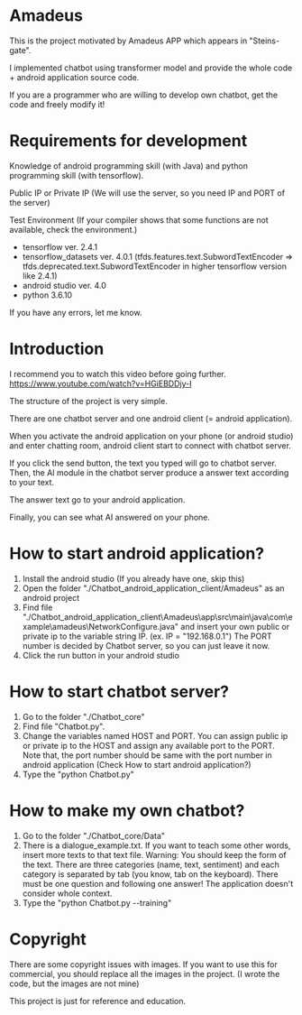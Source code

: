 # Amadeus

This is the project motivated by Amadeus APP which appears in "Steins-gate".

I implemented chatbot using transformer model and provide the whole code + android application source code.

If you are a programmer who are willing to develop own chatbot, get the code and freely modify it!

# Requirements for development

Knowledge of android programming skill (with Java) and python programming skill (with tensorflow).

Public IP or Private IP (We will use the server, so you need IP and PORT of the server)

Test Environment (If your compiler shows that some functions are not available, check the environment.)
- tensorflow ver. 2.4.1
- tensorflow_datasets ver. 4.0.1
(tfds.features.text.SubwordTextEncoder => tfds.deprecated.text.SubwordTextEncoder in higher tensorflow version like 2.4.1)
- android studio ver. 4.0
- python 3.6.10

If you have any errors, let me know.

# Introduction
I recommend you to watch this video before going further.
https://www.youtube.com/watch?v=HGiEBDDjy-I

The structure of the project is very simple. 

There are one chatbot server and one android client (= android application). 

When you activate the android application on your phone (or android studio) and enter chatting room, android client start to connect with chatbot server.

If you click the send button, the text you typed will go to chatbot server. Then, the AI module in the chatbot server produce a answer text according to your text.

The answer text go to your android application.

Finally, you can see what AI answered on your phone.

# How to start android application?

1. Install the android studio (If you already have one, skip this)
2. Open the folder "./Chatbot_android_application_client/Amadeus" as an android project
3. Find file "./Chatbot_android_application_client\Amadeus\app\src\main\java\com\example\amadeus\NetworkConfigure.java" and insert your own public or private ip to the variable string IP. (ex. IP = "192.168.0.1") The PORT number is decided by Chatbot server, so you can just leave it now. 
4. Click the run button in your android studio 

# How to start chatbot server?

1. Go to the folder "./Chatbot_core"
2. Find file "Chatbot.py".
3. Change the variables named HOST and PORT. You can assign public ip or private ip to the HOST and assign any available port to the PORT. Note that, the port number should be same with the port number in android application (Check How to start android application?) 
2. Type the "python Chatbot.py"

# How to make my own chatbot?

1. Go to the folder "./Chatbot_core/Data"
2. There is a dialogue_example.txt. If you want to teach some other words, insert more texts to that text file.
Warning:
  You should keep the form of the text. There are three categories (name, text, sentiment) and each category is separated by tab (you know, tab on the keyboard).
  There must be one question and following one answer! The application doesn't consider whole context. <br>
4. Type the "python Chatbot.py --training"

# Copyright
There are some copyright issues with images. 
If you want to use this for commercial, you should replace all the images in the project. (I wrote the code, but the images are not mine)

This project is just for reference and education.
